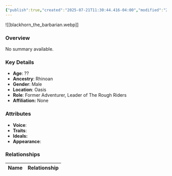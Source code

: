 ```yaml
---
{"publish":true,"created":"2025-07-21T11:30:44.416-04:00","modified":"2025-07-27T17:21:11.129-04:00","published":"2025-07-27T17:21:11.129-04:00","cssclasses":"","Age":"??","Ancestry":"Rhinoan","Gender":"Male","Location":["Oasis"],"Role":["Former Adventurer, Leader of The Rough Riders"],"Affiliation":["None"],"Appearances":["[[00 -The High Rollers Campaign-]]"]}
---
```



![[blackhorn_the_barbarian.webp]]

### Overview
No summary available.

### Key Details
- **Age**: ??
- **Ancestry**: Rhinoan
- **Gender**: Male
- **Location**: Oasis
- **Role**: Former Adventurer, Leader of The Rough Riders
- **Affiliation:** None

### Attributes
- **Voice**: 
- **Traits**: 
- **Ideals:** 
- **Appearance**:

### Relationships

| Name  | Relationship |
| ----- | ------------ |
